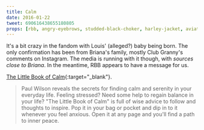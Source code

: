 ```yaml
---
title: Calm
date: 2016-01-22
tweet: 690616438655180805
props: [rbb, angry-eyebrows, studded-black-choker, harley-jacket, aviators, freddie-mustache, black-teddie-mercury-hat, earrings,book, little-book-of-calm, leather-chaps, salon-chair]
---
```

It's a bit crazy in the fandom with Louis' (alleged?) baby being born. The only confirmation has been from Briana's family, mostly Club Granny's comments on Instagram. The media is running with it though, with *sources close to Briana*. In the meantime, RBB appears to have a message for us.

[The Little Book of Calm](http://www.amazon.com/Little-Book-Calm-Paul-Wilson/dp/0140285261){:target="_blank"}.

> Paul Wilson reveals the secrets for finding calm and serenity in your everyday life. Feeling stressed? Need some help to regain balance in your life? "The Little Book of Calm" is full of wise advice to follow and thoughts to inspire. Pop it in your bag or pocket and dip in to it whenever you feel anxious. Open it at any page and you'll find a path to inner peace.
